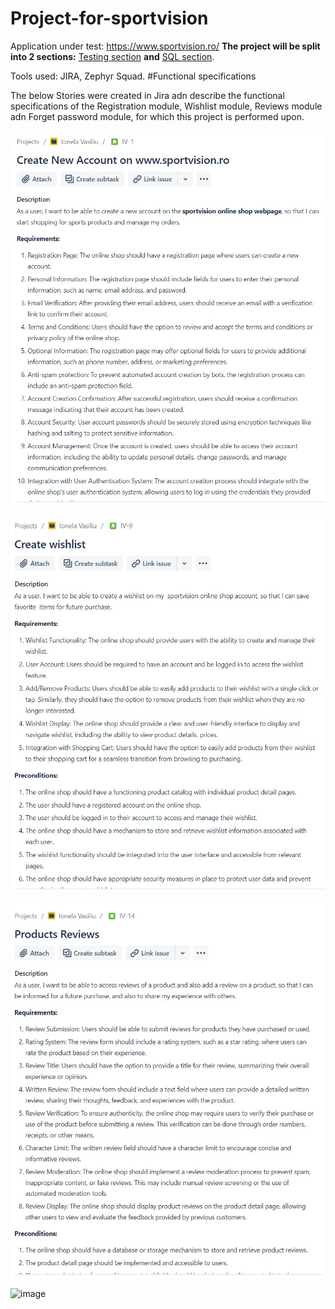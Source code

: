 # Project-for-sportvision
Application under test: https://www.sportvision.ro/
**The project will be split into 2 sections:** [Testing section]() **and** [SQL section]().

Tools used: JIRA, Zephyr Squad.
#Functional specifications

The below Stories were created in Jira adn describe the functional specifications of the Registration module, Wishlist module, Reviews module adn Forget password module, for which this project is performed upon.

![image](https://github.com/VasiliuIonela/Project-for-sportvision/blob/main/story%20registration.jpeg)

![image](https://github.com/VasiliuIonela/Project-for-sportvision/blob/main/story%20wishlist.jpeg)

![image](https://github.com/VasiliuIonela/Project-for-sportvision/blob/main/story%20reviews.jpeg)

![image]()
